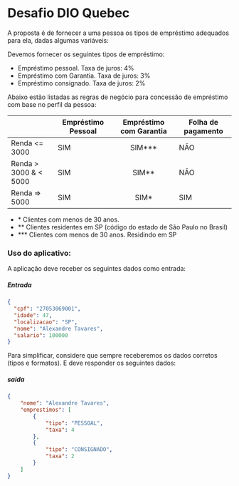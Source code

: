 
# Desafio DIO Quebec

A proposta é de fornecer a uma pessoa os tipos de empréstimo adequados para ela, dadas algumas variáveis:

Devemos fornecer os seguintes tipos de empréstimo:

- Empréstimo pessoal. Taxa de juros: 4%
- Empréstimo com Garantia. Taxa de juros: 3%
- Empréstimo consignado. Taxa de juros: 2%

Abaixo estão listadas as regras de negócio para concessão de empréstimo com base no perfil da pessoa:

|                          | Empréstimo Pessoal  | Empréstimo com Garantia | Folha de pagamento |
| ------------------------ | ------------- | :-----------------: | ------- |
| Renda <= 3000           | SIM           |       SIM\*\*\*     | NÃO      |
| Renda > 3000 & < 5000   | SIM           |        SIM\*\*      | NÃO      |
| Renda => 5000           | SIM           |         SIM\*       | SIM     |

- \* Clientes com menos de 30 anos.
- \*\* Clientes residentes em SP (código do estado de São Paulo no Brasil)
- \*\*\* Clientes com menos de 30 anos. Residindo em SP

### Uso do aplicativo:

A aplicação deve receber os seguintes dados como entrada:

##### Entrada

```json
{
  "cpf": "27053069001",
  "idade": 47,
  "localizacao": "SP",
  "nome": "Alexandre Tavares",
  "salario": 100000
}
```

Para simplificar, considere que sempre receberemos os dados corretos (tipos e formatos).
E deve responder os seguintes dados:

##### saida

```json
{
    "nome": "Alexandre Tavares",
    "emprestimos": [
        {
            "tipo": "PESSOAL",
            "taxa": 4
        },
        {
            "tipo": "CONSIGNADO",
            "taxa": 2
        }
    ]
}
```
